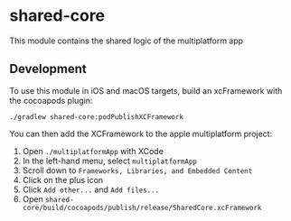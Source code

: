 # shared-core
This module contains the shared logic of the multiplatform app

## Development
To use this module in iOS and macOS targets, build an xcFramework with the cocoapods plugin:  
```shell
./gradlew shared-core:podPublishXCFramework
```  

You can then add the XCFramework to the apple multiplatform project:
1. Open `./multiplatformApp` with XCode
2. In the left-hand menu, select `multiplatformApp`
3. Scroll down to `Frameworks, Libraries, and Embedded Content`
4. Click on the plus icon
5. Click `Add other...` and `Add files...`
6. Open `shared-core/build/cocoapods/publish/release/SharedCore.xcFramework`